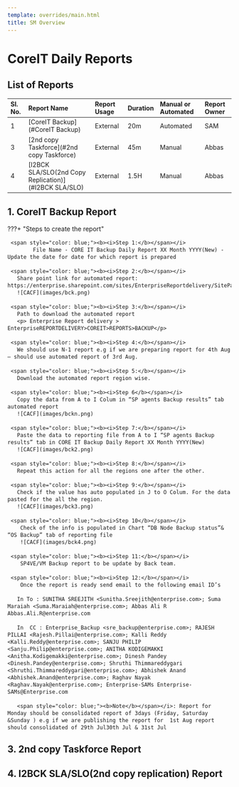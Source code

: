 ```yaml
---
template: overrides/main.html
title: SM Overview
---
```


# CoreIT Daily Reports
## List of Reports


|Sl. No. |Report Name |Report Usage|Duration|Manual or Automated|Report Owner|
|:----------- | :--------- | :-------------| :------------- | :------------| :------------- |
|1 | [CoreIT Backup](#CoreIT Backup) |External | 20m | Automated | SAM |
|3| [2nd copy Taskforce](#2nd copy Taskforce)|External|45m|Manual|Abbas|
|4| [I2BCK SLA/SLO(2nd Copy Replication)](#I2BCK SLA/SLO)|External|1.5H|Manual|Abbas|


## 1. CoreIT Backup Report<a name="CoreIT Backup"></a>

???+ "Steps to create the report"

     <span style="color: blue;"><b><i>Step 1:</b></span></i>
            File Name - CORE IT Backup Daily Report XX Month YYYY(New) - Update the date for date for which report is prepared

     <span style="color: blue;"><b><i>Step 2:</b></span></i>
       Share point link for automated report:  https://enterprise.sharepoint.com/sites/EnterpriseReportdelivery/SitePages/ProjectHome.aspx
       ![CACF](images/bck.png)

     <span style="color: blue;"><b><i>Step 3:</b></span></i>
       Path to download the automated report
       <p> Enterprise Report delivery > EnterpriseREPORTDELIVERY>COREIT>REPORTS>BACKUP</p>
 
     <span style="color: blue;"><b><i>Step 4:</b></span></i>
       We should use N-1 report e.g if we are preparing report for 4th Aug – should use automated report of 3rd Aug.
 
     <span style="color: blue;"><b><i>Step 5:</b></span></i>
       Download the automated report region wise.
 
     <span style="color: blue;"><b><i>Step 6</b></span></i>
       Copy the data from A to I Colum in “SP agents Backup results” tab automated report 
       ![CACF](images/bckn.png)
 
     <span style="color: blue;"><b><i>Step 7:</b></span></i>
       Paste the data to reporting file from A to I “SP agents Backup results” tab in CORE IT Backup Daily Report XX Month YYYY(New) 
       ![CACF](images/bck2.png)
 
     <span style="color: blue;"><b><i>Step 8:</b></span></i>
       Repeat this action for all the regions one after the other.
 
     <span style="color: blue;"><b><i>Step 9:</b></span></i>
       Check if the value has auto populated in J to O Colum. For the data pasted for the all the region.
       ![CACF](images/bck3.png)
 
     <span style="color: blue;"><b><i>Step 10</b></span></i>
        Check of the info is populated in Chart “DB Node Backup status”& “OS Backup” tab of reporting file
        ![CACF](images/bck4.png)
 
     <span style="color: blue;"><b><i>Step 11:</b></span></i>
        SP4VE/VM Backup report to be update by Back team. 
 
     <span style="color: blue;"><b><i>Step 12:</b></span></i>
        Once the report is ready send email to the following email ID’s

       In To : SUNITHA SREEJITH <Sunitha.Sreejith@enterprise.com>; Suma Maraiah <Suma.Maraiah@enterprise.com>; Abbas Ali R Abbas.Ali.R@enterprise.com

       In  CC : Enterprise_Backup <sre_backup@enterprise.com>; RAJESH PILLAI <Rajesh.Pillai@enterprise.com>; Kalli Reddy <Kalli.Reddy@enterprise.com>; SANJU PHILIP <Sanju.Philip@enterprise.com>; ANITHA KODIGEMAKKI <Anitha.Kodigemakki@enterprise.com>; Dinesh Pandey <Dinesh.Pandey@enterprise.com>; Shruthi Thimmareddygari <Shruthi.Thimmareddygari@enterprise.com>; Abhishek Anand <Abhishek.Anand@enterprise.com>; Raghav Nayak <Raghav.Nayak@enterprise.com>; Enterprise-SAMs Enterprise-SAMs@Enterprise.com

       <span style="color: blue;"><b>Note</b></span></i>: Report for Monday should be consolidated report of 3days (Friday, Saturday &Sunday ) e.g if we are publishing the report for  1st Aug report should consolidated of 29th Jul30th Jul & 31st Jul 


## 3. 2nd copy Taskforce Report<a name="2nd copy Taskforce"></a>


## 4. I2BCK SLA/SLO(2nd copy replication) Report<a name="I2BCK SLA/SLO"></a>